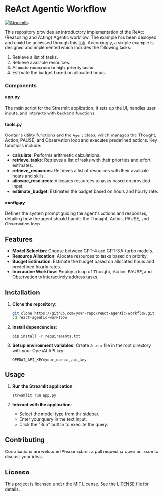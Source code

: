 # ReAct Agentic Workflow

[![Streamlit](https://static.streamlit.io/badges/streamlit_badge_black_white.svg)](https://react-agent-from-scratch.streamlit.app/).


This repository provides an introductory implementation of the ReAct (Reasoning and Acting) Agentic workflow. The example has been deployed and could be accessed through this [link](https://react-agent-from-scratch.streamlit.app/). Accordingly, a simple example is designed and implemented which includes the following tasks:

1. Retrieve a list of tasks.
2. Retrieve available resources.
3. Allocate resources to high-priority tasks.
4. Estimate the budget based on allocated hours.

### Components

#### app.py

The main script for the Streamlit application. It sets up the UI, handles user inputs, and interacts with backend functions.

#### tools.py

Contains utility functions and the `Agent` class, which manages the Thought, Action, PAUSE, and Observation loop and executes predefined actions. Key functions include:
- **calculate**: Performs arithmetic calculations.
- **retrieve_tasks**: Retrieves a list of tasks with their priorities and effort estimates.
- **retrieve_resources**: Retrieves a list of resources with their available hours and skills.
- **allocate_resources**: Allocates resources to tasks based on provided input.
- **estimate_budget**: Estimates the budget based on hours and hourly rate.

#### config.py

Defines the system prompt guiding the agent's actions and responses, detailing how the agent should handle the Thought, Action, PAUSE, and Observation loop.
## Features

- **Model Selection**: Choose between GPT-4 and GPT-3.5-turbo models.
- **Resource Allocation**: Allocate resources to tasks based on priority.
- **Budget Estimation**: Estimate the budget based on allocated hours and predefined hourly rates.
- **Interactive Workflow**: Employ a loop of Thought, Action, PAUSE, and Observation to interactively address tasks.

## Installation

1. **Clone the repository**:
   ```bash
   git clone https://github.com/your-repo/react-agentic-workflow.git
   cd react-agentic-workflow
   ```

2. **Install dependencies**:
   ```bash
   pip install -r requirements.txt
   ```

3. **Set up environment variables**:
   Create a `.env` file in the root directory with your OpenAI API key:
   ```env
   OPENAI_API_KEY=your_openai_api_key
   ```

## Usage

1. **Run the Streamlit application**:
   ```bash
   streamlit run app.py
   ```

2. **Interact with the application**:
   - Select the model type from the sidebar.
   - Enter your query in the text input.
   - Click the "Run" button to execute the query.

## Contributing

Contributions are welcome! Please submit a pull request or open an issue to discuss your ideas.

## License

This project is licensed under the MIT License. See the [LICENSE](LICENSE) file for details.